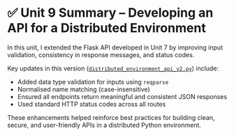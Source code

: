 # ✅ Unit 9 Summary – Developing an API for a Distributed Environment

In this unit, I extended the Flask API developed in Unit 7 by improving input validation, consistency in response messages, and status codes.

Key updates in this version ([`distributed_environment_api_v2.py`](../Unit_9/distributed_environment_api_v2.py)) include:
- Added data type validation for inputs using `reqparse`
- Normalised name matching (case-insensitive)
- Ensured all endpoints return meaningful and consistent JSON responses
- Used standard HTTP status codes across all routes

These enhancements helped reinforce best practices for building clean, secure, and user-friendly APIs in a distributed Python environment.
